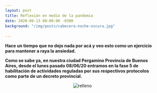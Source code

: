 ```yaml
---
layout: post
title: Reflexión en medio de la pandemia
date: 2020-06-13 00:00:00 -0300
background: "/img/posts/cabecera-noche-oscura.jpg"

---
```

**Hace un tiempo que no dejo nada por acá y veo esto como un ejercicio para mantener a raya la ansiedad.**

**Como se sabe ya, en nuestra ciudad Pergamino Provincia de Buenos Aires, desde el lunes pasado 08/06/20 entramos en la fase 5 de habilitación de actividades reguladas por sus respectivos protocolos como parte de un decreto provincial.**

<html>

<div align="center"><img src="![](https://raw.githubusercontent.com/Lucas68747/lucas68747.github.io/master/img/posts/mapa.jpg)" width="80%" height="auto"  alt="relleno"></div>

</html>